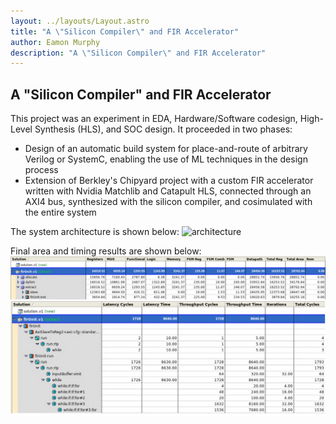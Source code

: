 ```yaml
---
layout: ../layouts/Layout.astro
title: "A \"Silicon Compiler\" and FIR Accelerator"
author: Eamon Murphy
description: "A \"Silicon Compiler\" and FIR Accelerator"
---
```

## A \"Silicon Compiler\" and FIR Accelerator

This project was an experiment in EDA, Hardware/Software codesign, High-Level Synthesis (HLS), and SOC design. It proceeded in two phases:
- Design of an automatic build system for place-and-route of arbitrary Verilog or SystemC, enabling the use of ML techniques in the design process
- Extension of Berkley's Chipyard project with a custom FIR accelerator written with Nvidia Matchlib and Catapult HLS, connected through an AXI4 bus, synthesized with the silicon compiler, and cosimulated with the entire system

The system architecture is shown below:
![architecture](/assets/project_thumbnails/fir_toplevel.png)

Final area and timing results are shown below:
![Toplevel](../../src/project_screenshots/FIR/area.png)
![Toplevel](../../src/project_screenshots/FIR/timing.png)